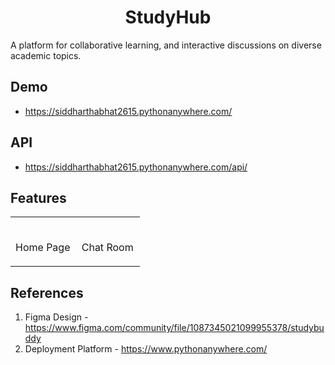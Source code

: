 <div align="center">
<!-- <img width="30%" src=""> -->

# StudyHub
</div>

A platform for collaborative learning, and interactive discussions on diverse academic topics.

## Demo

- https://siddharthabhat2615.pythonanywhere.com/

## API

- https://siddharthabhat2615.pythonanywhere.com/api/


## Features

<table width="100%"> 
<tr>
<td width="50%">      
&nbsp; 
<br>
<p align="center">
  Home Page
</p>
<img src="">
</td> 
<td width="50%">
<br>
<p align="center">
  Chat Room
</p>
<img src="">  
</td>
</table>


## References

1. Figma Design - https://www.figma.com/community/file/1087345021099955378/studybuddy
2. Deployment Platform - https://www.pythonanywhere.com/